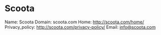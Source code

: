
# Scoota

Name: Scoota
Domain: scoota.com
Home: http://scoota.com/home/
Privacy_policy: http://scoota.com/privacy-policy/
Email: info@scoota.com
